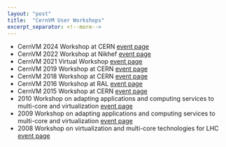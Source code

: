 ```yaml
---
layout: "post"
title:  "CernVM User Workshops"
excerpt_separator: <!--more-->
---
```


- CernVM 2024 Workshop at CERN [event page](https://indico.cern.ch/e/cvm24)
- CernVM 2022 Workshop at Nikhef [event page](https://indico.cern.ch/e/cvm22)
- CernVM 2021 Virtual Workshop [event page](https://indico.cern.ch/e/cvm21)
- CernVM 2019 Workshop at CERN [event page](https://indico.cern.ch/e/cvm19)
- CernVM 2018 Workshop at CERN [event page](https://indico.cern.ch/event/608592/)
- CernVM 2016 Workshop at RAL [event page](https://indico.cern.ch/event/469775/)
- CernVM 2015 Workshop at CERN [event page](https://indico.cern.ch/event/348657)
- 2010 Workshop on adapting applications and computing services to multi-core and virtualization [event page](https://indico.cern.ch/event/89681/)
- 2009 Workshop on adapting applications and computing services to multi-core and virtualization [event page](https://indico.cern.ch/event/56353/)
- 2008 Workshop on virtualization and multi-core technologies for LHC [event page](https://indico.cern.ch/event/28823/)

<!--more-->
